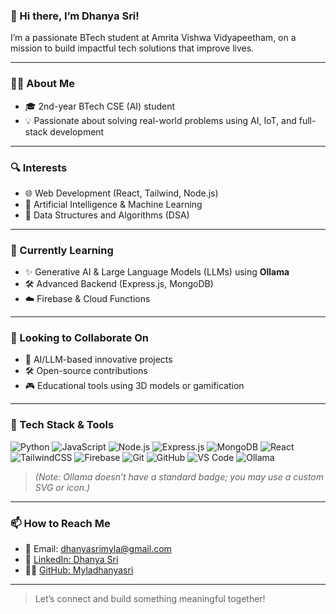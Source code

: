 ### 👋 Hi there, I’m Dhanya Sri!

I’m a passionate BTech student at Amrita Vishwa Vidyapeetham, on a mission to build impactful tech solutions that improve lives.

---

### 👩‍💻 About Me
- 🎓 2nd-year BTech CSE (AI) student
- 💡 Passionate about solving real-world problems using AI, IoT, and full-stack development

---

### 🔍 Interests
- 🌐 Web Development (React, Tailwind, Node.js)
- 🤖 Artificial Intelligence & Machine Learning
- 🧠 Data Structures and Algorithms (DSA)

---

### 🌱 Currently Learning
- ✨ Generative AI & Large Language Models (LLMs) using **Ollama**
- 🛠️ Advanced Backend (Express.js, MongoDB)
- ☁️ Firebase & Cloud Functions

---

### 🤝 Looking to Collaborate On
- 🧠 AI/LLM-based innovative projects
- 🛠️ Open-source contributions
- 🎮 Educational tools using 3D models or gamification

---

### 🧰 Tech Stack & Tools

![Python](https://img.shields.io/badge/-Python-3776AB?style=flat&logo=python&logoColor=white)
![JavaScript](https://img.shields.io/badge/-JavaScript-F7DF1E?style=flat&logo=javascript&logoColor=black)
![Node.js](https://img.shields.io/badge/-Node.js-339933?style=flat&logo=node.js&logoColor=white)
![Express.js](https://img.shields.io/badge/-Express.js-000000?style=flat&logo=express&logoColor=white)
![MongoDB](https://img.shields.io/badge/-MongoDB-47A248?style=flat&logo=mongodb&logoColor=white)
![React](https://img.shields.io/badge/-React-61DAFB?style=flat&logo=react&logoColor=black)
![TailwindCSS](https://img.shields.io/badge/-Tailwind_CSS-38B2AC?style=flat&logo=tailwind-css&logoColor=white)
![Firebase](https://img.shields.io/badge/-Firebase-FFCA28?style=flat&logo=firebase&logoColor=black)
![Git](https://img.shields.io/badge/-Git-F05032?style=flat&logo=git&logoColor=white)
![GitHub](https://img.shields.io/badge/-GitHub-181717?style=flat&logo=github&logoColor=white)
![VS Code](https://img.shields.io/badge/-VS_Code-007ACC?style=flat&logo=visual-studio-code&logoColor=white)
![Ollama](https://img.shields.io/badge/-Ollama-000000?style=flat&logo=data:image/svg+xml;base64,<SVG_PLACEHOLDER>&logoColor=white)

> *(Note: Ollama doesn’t have a standard badge; you may use a custom SVG or icon.)*

---

### 📫 How to Reach Me
- 📧 Email: dhanyasrimyla@gmail.com  
- 💼 [LinkedIn: Dhanya Sri](https://www.linkedin.com/in/dhanya-sri-myla-049276290)  
- 🧑‍💻 [GitHub: Myladhanyasri](https://github.com/Myladhanyasri)

---

> Let’s connect and build something meaningful together!
